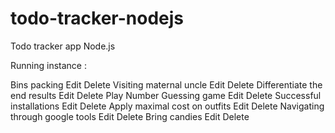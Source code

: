 # todo-tracker-nodejs

Todo tracker app Node.js 

Running instance : 

Bins packing                       Edit  Delete
Visiting maternal uncle            Edit  Delete
Differentiate the end results      Edit  Delete
Play Number Guessing game          Edit  Delete
Successful installations           Edit  Delete
Apply maximal cost on outfits      Edit  Delete
Navigating through google tools    Edit  Delete
Bring candies                      Edit  Delete
